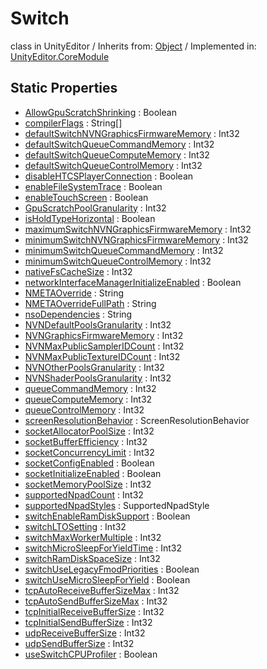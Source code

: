 # Switch
class in UnityEditor
 / Inherits from: <a href="https://docs.unity3d.com/6000.0/Documentation/ScriptReference/Object.html">Object</a> / Implemented in: <a href="https://docs.unity3d.com/6000.0/Documentation/ScriptReference/UnityEditor.CoreModule.html">UnityEditor.CoreModule</a>

## Static Properties
- <a href="https://docs.unity3d.com/6000.0/Documentation/ScriptReference/Switch-AllowGpuScratchShrinking.html">AllowGpuScratchShrinking</a> : Boolean
- <a href="https://docs.unity3d.com/6000.0/Documentation/ScriptReference/Switch-compilerFlags.html">compilerFlags</a> : String[]
- <a href="https://docs.unity3d.com/6000.0/Documentation/ScriptReference/Switch-defaultSwitchNVNGraphicsFirmwareMemory.html">defaultSwitchNVNGraphicsFirmwareMemory</a> : Int32
- <a href="https://docs.unity3d.com/6000.0/Documentation/ScriptReference/Switch-defaultSwitchQueueCommandMemory.html">defaultSwitchQueueCommandMemory</a> : Int32
- <a href="https://docs.unity3d.com/6000.0/Documentation/ScriptReference/Switch-defaultSwitchQueueComputeMemory.html">defaultSwitchQueueComputeMemory</a> : Int32
- <a href="https://docs.unity3d.com/6000.0/Documentation/ScriptReference/Switch-defaultSwitchQueueControlMemory.html">defaultSwitchQueueControlMemory</a> : Int32
- <a href="https://docs.unity3d.com/6000.0/Documentation/ScriptReference/Switch-disableHTCSPlayerConnection.html">disableHTCSPlayerConnection</a> : Boolean
- <a href="https://docs.unity3d.com/6000.0/Documentation/ScriptReference/Switch-enableFileSystemTrace.html">enableFileSystemTrace</a> : Boolean
- <a href="https://docs.unity3d.com/6000.0/Documentation/ScriptReference/Switch-enableTouchScreen.html">enableTouchScreen</a> : Boolean
- <a href="https://docs.unity3d.com/6000.0/Documentation/ScriptReference/Switch-GpuScratchPoolGranularity.html">GpuScratchPoolGranularity</a> : Int32
- <a href="https://docs.unity3d.com/6000.0/Documentation/ScriptReference/Switch-isHoldTypeHorizontal.html">isHoldTypeHorizontal</a> : Boolean
- <a href="https://docs.unity3d.com/6000.0/Documentation/ScriptReference/Switch-maximumSwitchNVNGraphicsFirmwareMemory.html">maximumSwitchNVNGraphicsFirmwareMemory</a> : Int32
- <a href="https://docs.unity3d.com/6000.0/Documentation/ScriptReference/Switch-minimumSwitchNVNGraphicsFirmwareMemory.html">minimumSwitchNVNGraphicsFirmwareMemory</a> : Int32
- <a href="https://docs.unity3d.com/6000.0/Documentation/ScriptReference/Switch-minimumSwitchQueueCommandMemory.html">minimumSwitchQueueCommandMemory</a> : Int32
- <a href="https://docs.unity3d.com/6000.0/Documentation/ScriptReference/Switch-minimumSwitchQueueControlMemory.html">minimumSwitchQueueControlMemory</a> : Int32
- <a href="https://docs.unity3d.com/6000.0/Documentation/ScriptReference/Switch-nativeFsCacheSize.html">nativeFsCacheSize</a> : Int32
- <a href="https://docs.unity3d.com/6000.0/Documentation/ScriptReference/Switch-networkInterfaceManagerInitializeEnabled.html">networkInterfaceManagerInitializeEnabled</a> : Boolean
- <a href="https://docs.unity3d.com/6000.0/Documentation/ScriptReference/Switch-NMETAOverride.html">NMETAOverride</a> : String
- <a href="https://docs.unity3d.com/6000.0/Documentation/ScriptReference/Switch-NMETAOverrideFullPath.html">NMETAOverrideFullPath</a> : String
- <a href="https://docs.unity3d.com/6000.0/Documentation/ScriptReference/Switch-nsoDependencies.html">nsoDependencies</a> : String
- <a href="https://docs.unity3d.com/6000.0/Documentation/ScriptReference/Switch-NVNDefaultPoolsGranularity.html">NVNDefaultPoolsGranularity</a> : Int32
- <a href="https://docs.unity3d.com/6000.0/Documentation/ScriptReference/Switch-NVNGraphicsFirmwareMemory.html">NVNGraphicsFirmwareMemory</a> : Int32
- <a href="https://docs.unity3d.com/6000.0/Documentation/ScriptReference/Switch-NVNMaxPublicSamplerIDCount.html">NVNMaxPublicSamplerIDCount</a> : Int32
- <a href="https://docs.unity3d.com/6000.0/Documentation/ScriptReference/Switch-NVNMaxPublicTextureIDCount.html">NVNMaxPublicTextureIDCount</a> : Int32
- <a href="https://docs.unity3d.com/6000.0/Documentation/ScriptReference/Switch-NVNOtherPoolsGranularity.html">NVNOtherPoolsGranularity</a> : Int32
- <a href="https://docs.unity3d.com/6000.0/Documentation/ScriptReference/Switch-NVNShaderPoolsGranularity.html">NVNShaderPoolsGranularity</a> : Int32
- <a href="https://docs.unity3d.com/6000.0/Documentation/ScriptReference/Switch-queueCommandMemory.html">queueCommandMemory</a> : Int32
- <a href="https://docs.unity3d.com/6000.0/Documentation/ScriptReference/Switch-queueComputeMemory.html">queueComputeMemory</a> : Int32
- <a href="https://docs.unity3d.com/6000.0/Documentation/ScriptReference/Switch-queueControlMemory.html">queueControlMemory</a> : Int32
- <a href="https://docs.unity3d.com/6000.0/Documentation/ScriptReference/Switch-screenResolutionBehavior.html">screenResolutionBehavior</a> : ScreenResolutionBehavior
- <a href="https://docs.unity3d.com/6000.0/Documentation/ScriptReference/Switch-socketAllocatorPoolSize.html">socketAllocatorPoolSize</a> : Int32
- <a href="https://docs.unity3d.com/6000.0/Documentation/ScriptReference/Switch-socketBufferEfficiency.html">socketBufferEfficiency</a> : Int32
- <a href="https://docs.unity3d.com/6000.0/Documentation/ScriptReference/Switch-socketConcurrencyLimit.html">socketConcurrencyLimit</a> : Int32
- <a href="https://docs.unity3d.com/6000.0/Documentation/ScriptReference/Switch-socketConfigEnabled.html">socketConfigEnabled</a> : Boolean
- <a href="https://docs.unity3d.com/6000.0/Documentation/ScriptReference/Switch-socketInitializeEnabled.html">socketInitializeEnabled</a> : Boolean
- <a href="https://docs.unity3d.com/6000.0/Documentation/ScriptReference/Switch-socketMemoryPoolSize.html">socketMemoryPoolSize</a> : Int32
- <a href="https://docs.unity3d.com/6000.0/Documentation/ScriptReference/Switch-supportedNpadCount.html">supportedNpadCount</a> : Int32
- <a href="https://docs.unity3d.com/6000.0/Documentation/ScriptReference/Switch-supportedNpadStyles.html">supportedNpadStyles</a> : SupportedNpadStyle
- <a href="https://docs.unity3d.com/6000.0/Documentation/ScriptReference/Switch-switchEnableRamDiskSupport.html">switchEnableRamDiskSupport</a> : Boolean
- <a href="https://docs.unity3d.com/6000.0/Documentation/ScriptReference/Switch-switchLTOSetting.html">switchLTOSetting</a> : Int32
- <a href="https://docs.unity3d.com/6000.0/Documentation/ScriptReference/Switch-switchMaxWorkerMultiple.html">switchMaxWorkerMultiple</a> : Int32
- <a href="https://docs.unity3d.com/6000.0/Documentation/ScriptReference/Switch-switchMicroSleepForYieldTime.html">switchMicroSleepForYieldTime</a> : Int32
- <a href="https://docs.unity3d.com/6000.0/Documentation/ScriptReference/Switch-switchRamDiskSpaceSize.html">switchRamDiskSpaceSize</a> : Int32
- <a href="https://docs.unity3d.com/6000.0/Documentation/ScriptReference/Switch-switchUseLegacyFmodPriorities.html">switchUseLegacyFmodPriorities</a> : Boolean
- <a href="https://docs.unity3d.com/6000.0/Documentation/ScriptReference/Switch-switchUseMicroSleepForYield.html">switchUseMicroSleepForYield</a> : Boolean
- <a href="https://docs.unity3d.com/6000.0/Documentation/ScriptReference/Switch-tcpAutoReceiveBufferSizeMax.html">tcpAutoReceiveBufferSizeMax</a> : Int32
- <a href="https://docs.unity3d.com/6000.0/Documentation/ScriptReference/Switch-tcpAutoSendBufferSizeMax.html">tcpAutoSendBufferSizeMax</a> : Int32
- <a href="https://docs.unity3d.com/6000.0/Documentation/ScriptReference/Switch-tcpInitialReceiveBufferSize.html">tcpInitialReceiveBufferSize</a> : Int32
- <a href="https://docs.unity3d.com/6000.0/Documentation/ScriptReference/Switch-tcpInitialSendBufferSize.html">tcpInitialSendBufferSize</a> : Int32
- <a href="https://docs.unity3d.com/6000.0/Documentation/ScriptReference/Switch-udpReceiveBufferSize.html">udpReceiveBufferSize</a> : Int32
- <a href="https://docs.unity3d.com/6000.0/Documentation/ScriptReference/Switch-udpSendBufferSize.html">udpSendBufferSize</a> : Int32
- <a href="https://docs.unity3d.com/6000.0/Documentation/ScriptReference/Switch-useSwitchCPUProfiler.html">useSwitchCPUProfiler</a> : Boolean
